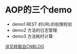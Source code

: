 # AOP的三个demo
- demo1 REST 的URL的权限校验
- demo2 方法的日志管理
- demo3 方法耗时计算

[详见转载自CNBLOG](https://blog.csdn.net/limengliang4007/article/details/78660834)